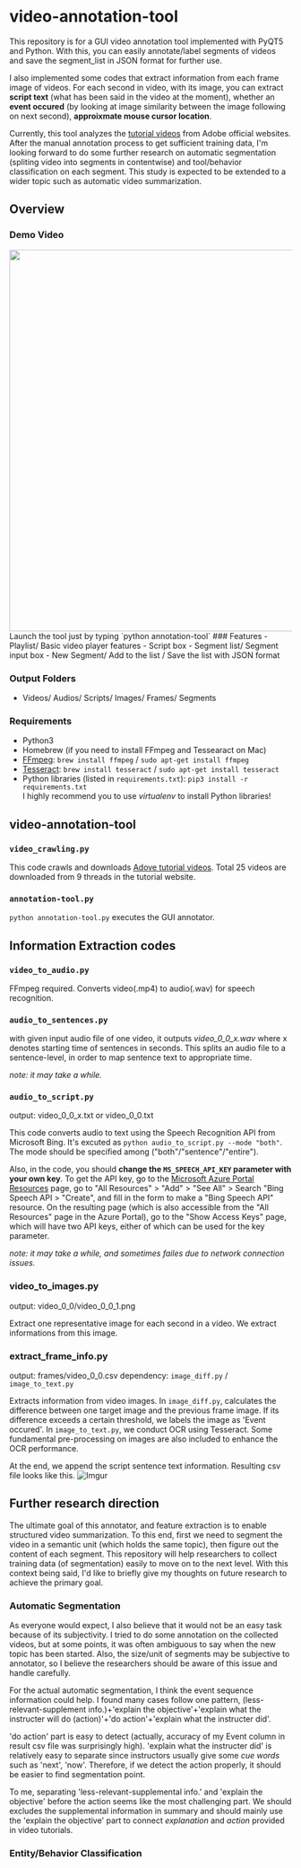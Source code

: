 # video-annotation-tool

This repository is for a GUI video annotation tool implemented with PyQT5 and Python. With this, you can easily annotate/label  segments of videos and save the segment_list in JSON format for further use.

I also implemented some codes that extract information from each frame image of videos. For each second in video, with its image, you can extract **script text** (what has been said in the video at the moment), whether an **event occured** (by looking at image similarity between the image following on next second), **approixmate mouse cursor location**.

Currently, this tool analyzes the [tutorial videos](https://helpx.adobe.com/creative-cloud/tutorials-explore.html) from Adobe official websites. After the manual annotation process to get sufficient training data, I'm looking forward to do some further research on automatic segmentation (spliting video into segments in contentwise) and tool/behavior classification on each segment. This study is expected to be extended to a wider topic such as automatic video summarization.

## Overview

### Demo Video
<img src="https://media.giphy.com/media/l49JD9VXlMwgcOA5a/giphy.gif" width="680px">
Launch the tool just by typing `python annotation-tool`
### Features
- Playlist/ Basic video player features
- Script box
- Segment list/ Segment input box
- New Segment/ Add to the list / Save the list with JSON format

### Output Folders
- Videos/ Audios/ Scripts/ Images/ Frames/ Segments

### Requirements
- Python3
- Homebrew (if you need to install FFmpeg and Tessearact on Mac)
- [FFmpeg](https://www.ffmpeg.org/): `brew install ffmpeg` / `sudo apt-get install ffmpeg`
- [Tesseract](https://github.com/tesseract-ocr/tesseract): `brew install tesseract` / `sudo apt-get install tesseract`
- Python libraries (listed in `requirements.txt`): `pip3 install -r requirements.txt`  
I highly recommend you to use *virtualenv* to install Python libraries!

## video-annotation-tool

### `video_crawling.py`
This code crawls and downloads [Adove tutorial videos](https://helpx.adobe.com/creative-cloud/tutorials-explore.html).
Total 25 videos are downloaded from 9 threads in the tutorial website.

### `annotation-tool.py`
`python annotation-tool.py` executes the GUI annotator. 

## Information Extraction codes
### `video_to_audio.py`
FFmpeg required.
Converts video(.mp4) to audio(.wav) for speech recognition. 

### `audio_to_sentences.py`
with given input audio file of one video, it outputs *video_0_0_x.wav* where x denotes starting time of sentences in seconds.
This splits an audio file to a sentence-level, in order to map sentence text to appropriate time. 

*note: it may take a while.*

### `audio_to_script.py`
output: video_0_0_x.txt or video_0_0.txt

This code converts audio to text using the Speech Recognition API from Microsoft Bing. It's excuted as `python audio_to_script.py --mode "both"`. The mode should be specified among ("both"/"sentence"/"entire").

Also, in the code, you should **change the `MS_SPEECH_API_KEY` parameter with your own key**.
To get the API key, go to the [Microsoft Azure Portal Resources](https://portal.azure.com/) page, go to "All Resources" > "Add" > "See All" > Search "Bing Speech API > "Create", and fill in the form to make a "Bing Speech API" resource. On the resulting page (which is also accessible from the "All Resources" page in the Azure Portal), go to the "Show Access Keys" page, which will have two API keys, either of which can be used for the key parameter.

*note: it may take a while, and sometimes failes due to network connection issues.*

### video_to_images.py
output: video_0_0/video_0_0_1.png

Extract one representative image for each second in a video. We extract informations from this image.

### extract_frame_info.py
output: frames/video_0_0.csv
dependency: `image_diff.py` / `image_to_text.py`

Extracts information from video images. In `image_diff.py`, calculates the difference between one target image and the previous frame image. If its difference exceeds a certain threshold, we labels the image as 'Event occured'. In `image_to_text.py`, we conduct OCR using Tesseract. Some fundamental pre-processing on images are also included to enhance the OCR performance. 

At the end, we append the script sentence text information. Resulting csv file looks like this.
![Imgur](https://i.imgur.com/uWXWzaY.png)

## Further research direction
The ultimate goal of this annotator, and feature extraction is to enable structured video summarization. To this end, first we need to segment the video in a semantic unit (which holds the same topic), then figure out the content of each segment. This repository will help researchers to collect training data (of segmentation) easily to move on to the next level. With this context being said, I'd like to briefly give my thoughts on future research to achieve the primary goal.

### Automatic Segmentation
As everyone would expect, I also believe that it would not be an easy task because of its subjectivity. I tried to do some annotation on the collected videos, but at some points, it was often ambiguous to say when the new topic has been started. Also, the size/unit of segments may be subjective to annotator, so I believe the researchers should be aware of this issue and handle carefully.

For the actual automatic segmentation, I think the event sequence information could help. I found many cases follow one pattern, (less-relevant-supplement info.)+'explain the objective'+'explain what the instructer will do (action)'+'do action'+'explain what the instructer did'. 

'do action' part is easy to detect (actually, accuracy of my Event column in result csv file was surprisingly high). 'explain what the instructer did' is relatively easy to separate since instructors usually give some *cue words* such as 'next', 'now'. Therefore, if we detect the action properly, it should be easier to find segmentation point.

To me, separating 'less-relevant-supplemental info.' and 'explain the objective' before the action seems like the most challenging part. We should excludes the supplemental information in summary and should mainly use the 'explain the objective' part to connect *explanation* and *action* provided in video tutorials. 

### Entity/Behavior Classification
